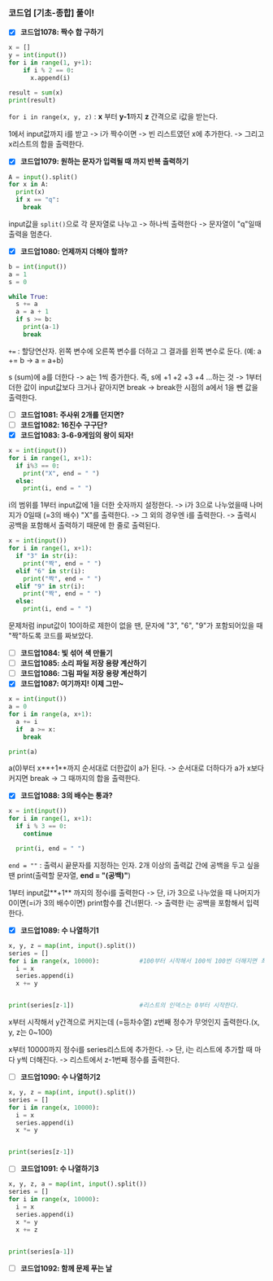 ### 코드업 [기초-종합] 풀이!



- [x] **코드업1078: 짝수 합 구하기**

```python
x = []
y = int(input())
for i in range(1, y+1):
    if i % 2 == 0:
      x.append(i)

result = sum(x)
print(result)
```

`for i in range(x, y, z)`  :  **x** 부터 **y-1**까지 **z** 간격으로 i값을 받는다.

1에서 input값까지 i를 받고  ->  i가 짝수이면  ->  빈 리스트였던 x에 추가한다.  ->  그리고 x리스트의 합을 출력한다.





- [x] **코드업1079: 원하는 문자가 입력될 때 까지 반복 출력하기**

```python
A = input().split()
for x in A:
  print(x)
  if x == "q":             
    break
```

input값을 `split()`으로 각 문자열로 나누고  ->  하나씩 출력한다  ->  문자열이 "q"일때 출력을 멈춘다.





- [x] **코드업1080: 언제까지 더해야 할까?**

```python
b = int(input())
a = 1
s = 0

while True:
  s += a
  a = a + 1
  if s >= b:
    print(a-1)
    break
```

`+=`  :  할당연산자. 왼쪽 변수에 오른쪽 변수를 더하고 그 결과를 왼쪽 변수로 둔다. (예:  a += b    ->     a = a+b)

s (sum)에 a를 더한다  ->  a는 1씩 증가한다. 즉, s에 +1 +2 +3 +4 ...하는 것  ->  1부터 더한 값이 input값보다 크거나 같아지면 break  ->  break한 시점의 a에서 1을 뺀 값을 출력한다. 



- [ ] **코드업1081: 주사위 2개를 던지면?**
- [ ] **코드업1082: 16진수 구구단?**
- [x] **코드업1083: 3-6-9게임의 왕이 되자!**

```python
x = int(input())
for i in range(1, x+1):
  if i%3 == 0:
    print("X", end = " ")
  else:
    print(i, end = " ")
```

i의 범위를 1부터 input값에 1을 더한 숫자까지 설정한다.  ->  i가 3으로 나누었을때 나머지가 0일때 (=3의 배수) "X"를 출력한다.  ->  그 외의 경우엔 i를 출력한다.  ->  출력시 공백을 포함해서 출력하기 때문에 한 줄로 출력된다.

```python
x = int(input())
for i in range(1, x+1):
  if "3" in str(i):
    print("짝", end = " ")
  elif "6" in str(i):
    print("짝", end = " ")
  elif "9" in str(i):
    print("짝", end = " ")
  else:
    print(i, end = " ")
```

문제처럼 input값이 10이하로 제한이 없을 땐, 문자에 "3", "6", "9"가 포함되어있을 때 "짝"하도록 코드를 짜보았다.



- [ ] **코드업1084: 빛 섞어 색 만들기**
- [ ] **코드업1085: 소리 파일 저장 용량 계산하기**
- [ ] **코드업1086: 그림 파일 저장 용량 계산하기**
- [x] **코드업1087: 여기까지! 이제 그만~**

```python
x = int(input())
a = 0
for i in range(a, x+1):
  a += i
  if  a >= x:
    break

print(a)
```

a(0)부터 x**+1**까지 순서대로 더한값이 a가 된다.  ->  순서대로 더하다가 a가 x보다 커지면 break  ->  그 때까지의 합을 출력한다.





- [x] **코드업1088: 3의 배수는 통과?**

```python
x = int(input())
for i in range(1, x+1):
  if i % 3 == 0:
    continue

  print(i, end = " ")
```

`end = ""`  :  출력시 끝문자를 지정하는 인자.  2개 이상의 출력값 간에 공백을 두고 싶을 땐 print(출력할 문자열, **end = "(공백)"**)

1부터 input값**+1** 까지의 정수i를 출력한다  ->  단, i가 3으로 나누었을 때 나머지가 0이면(=i가 3의 배수이면) print함수를 건너뛴다.  ->  출력한 i는 공백을 포함해서 입력한다.





- [x] **코드업1089: 수 나열하기1**

```python
x, y, z = map(int, input().split())
series = []
for i in range(x, 10000):           #100부터 시작해서 100씩 100번 더해지면 최대값이 10000이기 때문이다.
  i = x
  series.append(i)
  x += y


print(series[z-1])                  #리스트의 인덱스는 0부터 시작한다.
```

x부터 시작해서 y간격으로 커지는데 (=등차수열) z번째 정수가 무엇인지 출력한다.(x, y, z는 0~100)

x부터 10000까지 정수i를 series리스트에 추가한다.  -> 단, i는 리스트에 추가할 때 마다 y씩 더해진다.  ->  리스트에서 z-1번째 정수를 출력한다. 





- [ ] **코드업1090: 수 나열하기2**

```python
x, y, z = map(int, input().split())
series = []
for i in range(x, 10000):           
  i = x
  series.append(i)
  x *= y


print(series[z-1])   
```









- [ ] **코드업1091: 수 나열하기3**

```python
x, y, z, a = map(int, input().split())
series = []
for i in range(x, 10000):          
  i = x
  series.append(i)
  x *= y 
  x += z
 

print(series[a-1])   
```









- [ ] **코드업1092: 함께 문제 푸는 날**